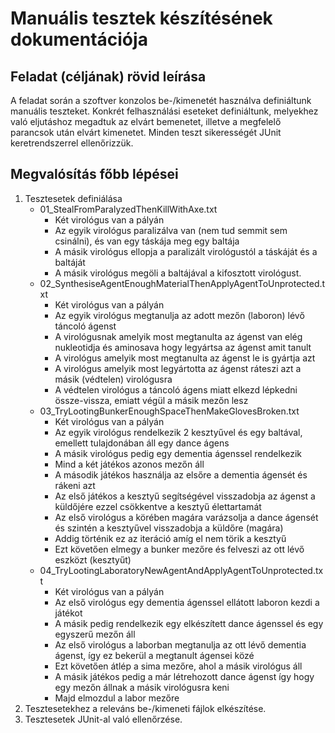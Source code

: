 # Manuális tesztek készítésének dokumentációja

## Feladat (céljának) rövid leírása

A feladat során a szoftver konzolos be-/kimenetét használva definiáltunk manuális teszteket. Konkrét felhasználási eseteket definiáltunk, melyekhez való eljutáshoz megadtuk az elvárt 
bemenetet, illetve a megfelelő parancsok után elvárt kimenetet. Minden teszt sikerességét JUnit keretrendszerrel ellenőrizzük.

## Megvalósítás főbb lépései

1) Tesztesetek definiálása
	* 01_StealFromParalyzedThenKillWithAxe.txt
		- Két virológus van a pályán
		- Az egyik virológus paralizálva van (nem tud semmit sem csinálni), és van egy táskája meg egy baltája
		- A másik virológus ellopja a paralizált virológustól a táskáját és a baltáját
		- A másik virológus megöli a baltájával a kifosztott virológust.
	* 02_SynthesiseAgentEnoughMaterialThenApplyAgentToUnprotected.txt
		- Két virológus van a pályán
		- Az egyik virológus megtanulja az adott mezőn (laboron) lévő táncoló ágenst
		- A virológusnak amelyik most megtanulta az ágenst van elég nukleotidja és aminosava hogy legyártsa az ágenst amit tanult
		- A virológus amelyik most megtanulta az ágenst le is gyártja azt
		- A virológus amelyik most legyártotta az ágenst ráteszi azt a másik (védtelen) virológusra
		- A védtelen virológus a táncoló ágens miatt elkezd lépkedni össze-vissza, emiatt végül a másik mezőn lesz
	* 03_TryLootingBunkerEnoughSpaceThenMakeGlovesBroken.txt
		- Két virológus van a pályán
		- Az egyik virológus rendelkezik 2 kesztyűvel és egy baltával, emellett tulajdonában áll egy dance ágens
		- A másik virológus pedig egy dementia ágenssel rendelkezik
		- Mind a két játékos azonos mezőn áll
		- A második játékos használja az elsőre a dementia ágensét és rákeni azt
		- Az első játékos a kesztyű segítségével visszadobja az ágenst a küldőjére ezzel csökkentve a kesztyű élettartamát
		- Az első virológus a körében magára varázsolja a dance ágensét és szintén a kesztyűvel visszadobja a küldőre (magára)
		- Addig történik ez az iteráció amíg el nem törik a kesztyű
		- Ezt követően elmegy a bunker mezőre és felveszi az ott lévő eszközt (kesztyűt)
	* 04_TryLootingLaboratoryNewAgentAndApplyAgentToUnprotected.txt
		- Két virológus van a pályán
		- Az első virológus egy dementia ágenssel ellátott laboron kezdi a játékot
		- A másik pedig rendelkezik egy elkészített dance ágenssel és egy egyszerű mezőn áll 
		- Az első virológus a laborban megtanulja az ott lévő dementia ágenst, így ez bekerül a megtanult ágensei közé
		- Ezt követően átlép a sima mezőre, ahol a másik virológus áll
		- A másik játékos pedig a már létrehozott dance ágenst így hogy egy mezőn állnak a másik virológusra keni
		- Majd elmozdul a labor mezőre
2) Tesztesetekhez a releváns be-/kimeneti fájlok elkészítése.
3) Tesztesetek JUnit-al való ellenőrzése.
